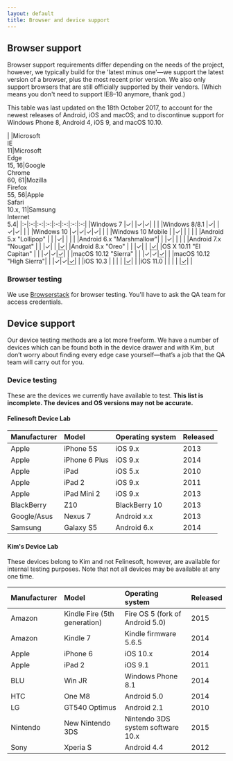 ```yaml
---
layout: default
title: Browser and device support
---
```


## Browser support

Browser support requirements differ depending on the needs of the project, however, we typically build for the 'latest minus one'—we support the latest version of a browser, plus the most recent prior version. We also only support browsers that are still officially supported by their vendors. (Which means you don't need to support IE8–10 anymore, thank god.)

<aside class="aside aside--tangent">
This table was last updated on the 18th October 2017, to account for the newest releases of Android, iOS and macOS; and to discontinue support for Windows Phone 8, Android 4, iOS 9, and macOS 10.10.
</aside>

|  |Microsoft<br>IE<br>11|Microsoft<br>Edge<br>15, 16|Google<br>Chrome<br>60, 61|Mozilla<br>Firefox<br>55, 56|Apple<br>Safari<br>10.x, 11|Samsung<br>Internet<br>5.4|
|:-|:-:|:-:|:-:|:-:|:-:|:-:|:-:|
|Windows 7                |✓| |✓|✓| | |
|Windows 8/8.1            |✓| |✓|✓| | |
|Windows 10               |✓|✓|✓|✓| | |
|Windows 10 Mobile        | |✓| | | | |
|Android 5.x "Lollipop"   | | |✓| | | |
|Android 6.x "Marshmallow"| | |✓| | | |
|Android 7.x "Nougat"     | | |✓| | |<abbr title="Where applicable">✓</abbr>|
|Android 8.x "Oreo"       | | |✓| | |<abbr title="Where applicable">✓</abbr>|
|OS X 10.11 "El Capitan"  | | |✓|✓|<abbr title="Safari 10.1, 11">✓</abbr>| |
|macOS 10.12 "Sierra"     | | |✓|✓|<abbr title="Safari 10.1, 11">✓</abbr>| |
|macOS 10.12 "High Sierra"| | |✓|✓|<abbr title="Safari 10.1, 11">✓</abbr>| |
|iOS 10.3                 | | | | |<abbr title="Safari 10.3, 11">✓</abbr>| |
|iOS 11.0                 | | | | |<abbr title="Safari 10.3, 11">✓</abbr>| |

### Browser testing

We use [Browserstack](http://browserstack.com) for browser testing. You'll have to ask the QA team for access credentials.

## Device support

Our device testing methods are a lot more freeform. We have a number of devices which can be found both in the device drawer and with Kim, but don’t worry about finding every edge case yourself—that’s a job that the QA team will carry out for you.

### Device testing

These are the devices we currently have available to test. **This list is incomplete. The devices and OS versions may not be accurate.**

#### Felinesoft Device Lab

|Manufacturer|Model|Operating system|Released|
|:-----------|:----|:---------------|:-------|
|Apple|iPhone 5S|iOS 9.x|2013|
|Apple|iPhone 6 Plus|iOS 9.x|2014|
|Apple|iPad|iOS 5.x|2010|
|Apple|iPad 2|iOS 9.x|2011|
|Apple|iPad Mini 2|iOS 9.x|2013|
|BlackBerry|Z10|BlackBerry 10|2013|
|Google/Asus|Nexus 7|Android x.x|2013|
|Samsung|Galaxy S5|Android 6.x|2014|

#### Kim's Device Lab

These devices belong to Kim and not Felinesoft, however, are available for internal testing purposes. Note that not all devices may be available at any one time.

|Manufacturer|Model|Operating system|Released|
|:-----------|:----|:---------------|:-------|
|Amazon|Kindle Fire (5th generation)|Fire OS 5 (fork of Android 5.0)|2015|
|Amazon|Kindle 7|Kindle firmware 5.6.5|2014|
|Apple|iPhone 6|iOS 10.x|2014|
|Apple|iPad 2|iOS 9.1|2011|
|BLU|Win JR|Windows Phone 8.1|2014|
|HTC|One M8|Android 5.0|2014|
|LG|GT540 Optimus|Android 2.1|2010|
|Nintendo|New Nintendo 3DS|Nintendo 3DS system software 10.x|2015|
|Sony|Xperia S|Android 4.4|2012|
